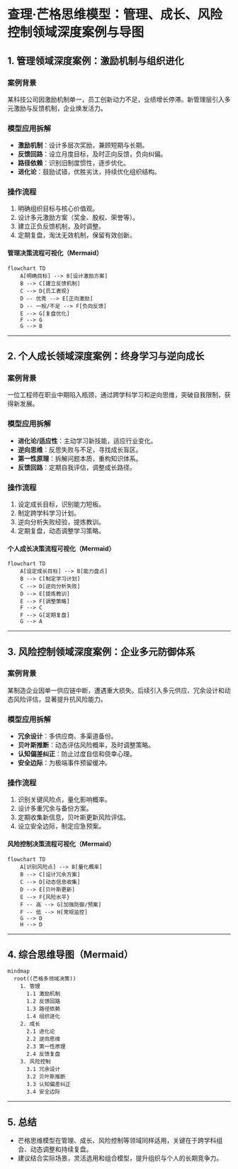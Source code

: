 # 查理·芒格思维模型：管理、成长、风险控制领域深度案例与导图

## 1. 管理领域深度案例：激励机制与组织进化

### 案例背景
某科技公司因激励机制单一，员工创新动力不足，业绩增长停滞。新管理层引入多元激励与反馈机制，企业焕发活力。

### 模型应用拆解
- **激励机制**：设计多层次奖励，兼顾短期与长期。
- **反馈回路**：设立月度目标，及时正向反馈，负向纠偏。
- **路径依赖**：识别旧制度惯性，逐步优化。
- **进化论**：鼓励试错，优胜劣汰，持续优化组织结构。

### 操作流程
1. 明确组织目标与核心价值观。
2. 设计多元激励方案（奖金、股权、荣誉等）。
3. 建立正负反馈机制，及时调整。
4. 定期复盘，淘汰无效机制，保留有效创新。

#### 管理决策流程可视化（Mermaid）
```mermaid
flowchart TD
    A[明确目标] --> B[设计激励方案]
    B --> C[建立反馈机制]
    C --> D{员工表现}
    D -- 优秀 --> E[正向激励]
    D -- 一般/不足 --> F[负向反馈]
    E --> G[复盘优化]
    F --> G
    G --> B
```

---

## 2. 个人成长领域深度案例：终身学习与逆向成长

### 案例背景
一位工程师在职业中期陷入瓶颈，通过跨学科学习和逆向思维，突破自我限制，获得新发展。

### 模型应用拆解
- **进化论/适应性**：主动学习新技能，适应行业变化。
- **逆向思维**：反思失败与不足，寻找成长盲区。
- **第一性原理**：拆解问题本质，重构知识体系。
- **反馈回路**：定期自我评估，调整成长路径。

### 操作流程
1. 设定成长目标，识别能力短板。
2. 制定跨学科学习计划。
3. 逆向分析失败经验，提炼教训。
4. 定期复盘，动态调整学习策略。

#### 个人成长决策流程可视化（Mermaid）
```mermaid
flowchart TD
    A[设定成长目标] --> B[能力盘点]
    B --> C[制定学习计划]
    C --> D[逆向分析失败]
    D --> E[提炼教训]
    E --> F[调整策略]
    F --> C
    F --> G[定期复盘]
    G --> A
```

---

## 3. 风险控制领域深度案例：企业多元防御体系

### 案例背景
某制造企业因单一供应链中断，遭遇重大损失。后续引入多元供应、冗余设计和动态风险评估，显著提升抗风险能力。

### 模型应用拆解
- **冗余设计**：多供应商、多渠道备份。
- **贝叶斯推断**：动态评估风险概率，及时调整策略。
- **认知偏差纠正**：防止过度自信和侥幸心理。
- **安全边际**：为极端事件预留缓冲。

### 操作流程
1. 识别关键风险点，量化影响概率。
2. 设计多重冗余与备份方案。
3. 定期收集新信息，贝叶斯更新风险评估。
4. 设立安全边际，制定应急预案。

#### 风险控制决策流程可视化（Mermaid）
```mermaid
flowchart TD
    A[识别风险点] --> B[量化概率]
    B --> C[设计冗余方案]
    C --> D[动态信息收集]
    D --> E[贝叶斯更新]
    E --> F{风险水平}
    F -- 高 --> G[加强防御/预案]
    F -- 低 --> H[常规监控]
    G --> D
    H --> D
```

---

## 4. 综合思维导图（Mermaid）
```mermaid
mindmap
  root((芒格多领域决策))
    1. 管理
      1.1 激励机制
      1.2 反馈回路
      1.3 路径依赖
      1.4 组织进化
    2. 成长
      2.1 进化论
      2.2 逆向思维
      2.3 第一性原理
      2.4 反馈复盘
    3. 风险控制
      3.1 冗余设计
      3.2 贝叶斯推断
      3.3 认知偏差纠正
      3.4 安全边际
```

---

## 5. 总结
- 芒格思维模型在管理、成长、风险控制等领域同样适用，关键在于跨学科组合、动态调整和持续复盘。
- 建议结合实际场景，灵活选用和组合模型，提升组织与个人的长期竞争力。 